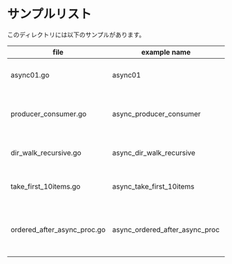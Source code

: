 # サンプルリスト

このディレクトリには以下のサンプルがあります。

|file|example name|note|
|----|------------|----|
|async01.go|async01|非同期処理 (goroutine) についてのサンプル|
|producer\_consumer.go|async\_producer\_consumer|ゴルーチンとチャネルを使って 生産者/消費者 処理を実施するサンプルです|
|dir\_walk\_recursive.go|async\_dir\_walk\_recursive|非同期処理と再帰処理の組み合わせのサンプルです|
|take\_first\_10items.go|async\_take\_first\_10items|最初の１０個のみを取得するサンプルです|
|ordered\_after\_async\_proc.go|async\_ordered\_after\_async\_proc|chans.Enumerate() を使った非同期処理をした後に正しい順序に並び替えるサンプルです|
